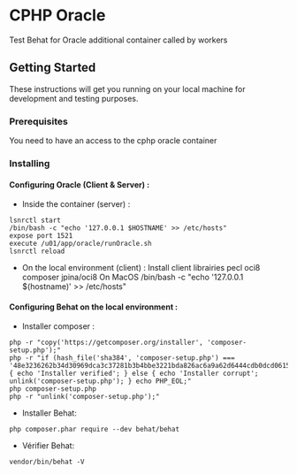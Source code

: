 # CPHP Oracle

Test Behat for Oracle additional container called by workers 

## Getting Started

These instructions will get you running on your local machine for development and testing purposes. 

### Prerequisites

You need to have an access to the cphp oracle container
 
### Installing

#### Configuring Oracle (Client & Server) :

* Inside the container (server) :
```
lsnrctl start
/bin/bash -c "echo '127.0.0.1 $HOSTNAME' >> /etc/hosts"
expose port 1521
execute /u01/app/oracle/runOracle.sh
lsnrctl reload
```

* On the local environment (client) :
Install client librairies
pecl oci8
composer jpina/oci8
On MacOS /bin/bash -c "echo '127.0.0.1 $(hostname)' >> /etc/hosts"

#### Configuring Behat on the local environment :
* Installer composer :
```
php -r "copy('https://getcomposer.org/installer', 'composer-setup.php');"
php -r "if (hash_file('sha384', 'composer-setup.php') === '48e3236262b34d30969dca3c37281b3b4bbe3221bda826ac6a9a62d6444cdb0dcd0615698a5cbe587c3f0fe57a54d8f5') { echo 'Installer verified'; } else { echo 'Installer corrupt'; unlink('composer-setup.php'); } echo PHP_EOL;"
php composer-setup.php
php -r "unlink('composer-setup.php');"
```
* Installer Behat:
```
php composer.phar require --dev behat/behat
```
* Vérifier Behat:
```
vendor/bin/behat -V
```
